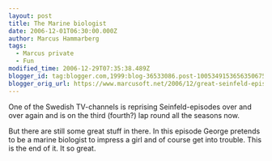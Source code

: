 ```yaml
---
layout: post
title: The Marine biologist
date: 2006-12-01T06:30:00.000Z
author: Marcus Hammarberg
tags:
  - Marcus private
  - Fun
modified_time: 2006-12-29T07:35:38.489Z
blogger_id: tag:blogger.com,1999:blog-36533086.post-1005349153656350675
blogger_orig_url: https://www.marcusoft.net/2006/12/great-seinfeld-episode-yesterday.html
---
```



One of the Swedish TV-channels is reprising Seinfeld-episodes over
and over again and is on the third (fourth?) lap round all the seasons
now.

But there are still some great stuff in there. In this episode George
pretends to be a marine biologist to impress a girl and of course get
into trouble. This is the end of it. It so great.
